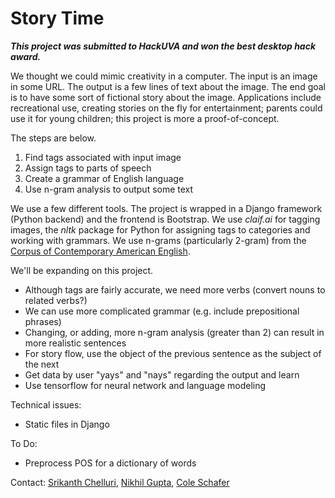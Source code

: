 # Story Time

***This project was submitted to HackUVA and won the best desktop hack award.***

We thought we could mimic creativity in a computer. The input is an image in some URL. The output is a few lines of text about the image. The end goal is to have some sort of fictional story about the image. Applications include recreational use, creating stories on the fly for entertainment; parents could use it for young children; this project is more a proof-of-concept.

The steps are below.
1. Find tags associated with input image
2. Assign tags to parts of speech
3. Create a grammar of English language
4. Use n-gram analysis to output some text

We use a few different tools. The project is wrapped in a Django framework (Python backend) and the frontend is Bootstrap. We use *claif.ai* for tagging images, the *nltk* package for Python for assigning tags to categories and working with grammars. We use n-grams (particularly 2-gram) from the [Corpus of Contemporary American English](http://www.ngrams.info/intro.asp).

We'll be expanding on this project.
- Although tags are fairly accurate, we need more verbs (convert nouns to related verbs?)
- We can use more complicated grammar (e.g. include prepositional phrases)
- Changing, or adding, more n-gram analysis (greater than 2) can result in more realistic sentences
- For story flow, use the object of the previous sentence as the subject of the next
- Get data by user "yays" and "nays" regarding the output and learn
- Use tensorflow for neural network and language modeling

Technical issues:
- Static files in Django

To Do:
- Preprocess POS for a dictionary of words


Contact: [Srikanth Chelluri](mailto:sc5ba@virginia.edu), [Nikhil Gupta](mailto:ng3br@virginia.edu), [Cole Schafer](mailto:cts5ws@virginia.edu)
